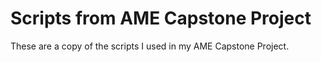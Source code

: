 # Scripts from AME Capstone Project

These are a copy of the scripts I used in my AME Capstone Project.
